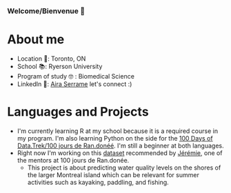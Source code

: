 ### Welcome/Bienvenue :information_desk_person:


# About me
* Location :round_pushpin:: Toronto, ON
* School :books:: Ryerson University
* Program of study 🤓 : Biomedical Science
* LinkedIn :satellite:: [Aira Serrame](https://www.linkedin.com/in/airaserrame/) let's connect :)

# Languages and Projects
* I'm currently learning R at my school because it is a required course in my program. I'm also learning Python on the side for the [100 Days of Data.Trek/100 jours de Ran.donéé](http://www.aebinum.umontreal.ca/datatrek2021.html#). I'm still a beginner at both languages.
* Right now I'm working on this [dataset](https://www.donneesquebec.ca/recherche/dataset/vmtl-rsma-qualite-de-l-eau-en-rive-qualo) recommended by [Jérémie](https://github.com/Jeremieauger), one of the mentors at 100 jours de Ran.donée.
  * This project is about predicting water quality levels on the shores of the larger Montreal island which can be relevant for summer activities such as kayaking, paddling, and fishing.

